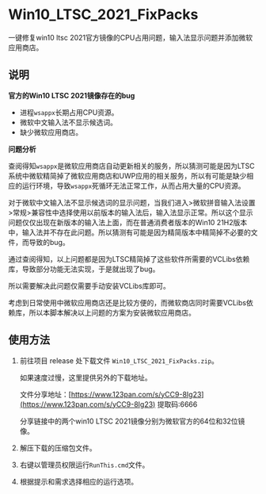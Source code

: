 # Win10_LTSC_2021_FixPacks
一键修复win10 ltsc 2021官方镜像的CPU占用问题，输入法显示问题并添加微软应用商店。

## 说明

**官方的Win10 LTSC 2021镜像存在的bug**

- 进程`wsappx`长期占用CPU资源。
- 微软中文输入法不显示候选词。
- 缺少微软应用商店。

**问题分析**

查阅得知`wsappx`是微软应用商店自动更新相关的服务，所以猜测可能是因为LTSC系统中微软精简掉了微软应用商店和UWP应用的相关服务，所以有可能是缺少相应的运行环境，导致`wsappx`死循环无法正常工作，从而占用大量的CPU资源。

对于微软中文输入法不显示候选词的显示问题，当我们进入>微软拼音输入法设置>常规>兼容性中选择使用以前版本的输入法后，输入法显示正常。所以这个显示问题仅仅出现在新版本的输入法上面，而在普通消费者版本的Win10 21H2版本中，输入法并不存在此问题。所以猜测有可能是因为精简版本中精简掉不必要的文件，而导致的bug。

通过查阅得知，以上问题都是因为LTSC精简掉了这些软件所需要的VCLibs依赖库，导致部分功能无法实现，于是就出现了bug。

所以需要解决此问题仅需要手动安装VCLibs库即可。

考虑到日常使用中微软应用商店还是比较方便的，而微软商店同时需要VCLibs依赖库，所以本脚本解决以上问题的方案为安装微软应用商店。

## 使用方法

1. 前往项目 release 处下载文件 `Win10_LTSC_2021_FixPacks.zip`。

   如果速度过慢，这里提供另外的下载地址。

   文件分享地址：[https://www.123pan.com/s/yCC9-8Ig23](https://www.123pan.com/s/yCC9-8Ig23) 提取码:6666

   分享链接中的两个win10 LTSC 2021镜像分别为微软官方的64位和32位镜像。

2. 解压下载的压缩包文件。
3. 右键以管理员权限运行`RunThis.cmd`文件。
3. 根据提示和需求选择相应的运行选项。

